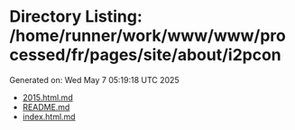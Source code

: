 # Directory Listing: /home/runner/work/www/www/processed/fr/pages/site/about/i2pcon
Generated on: Wed May  7 05:19:18 UTC 2025

- [2015.html.md](2015.html.md)
- [README.md](README.md)
- [index.html.md](index.html.md)
